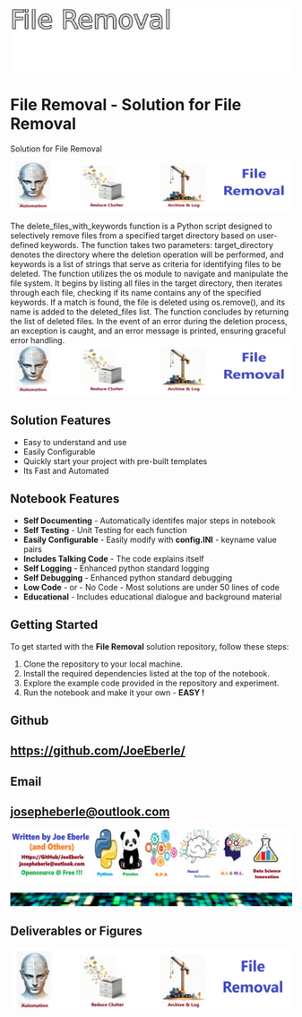 
![Image image_filename](solution_sign.png)

# File Removal - Solution for File Removal
Solution for File Removal

![Image image_filename](code.png)

The delete_files_with_keywords function is a Python script designed to selectively remove files from 
a specified target directory based on user-defined keywords. The function takes two parameters: 
target_directory denotes the directory where the deletion operation will be performed, and keywords 
is a list of strings that serve as criteria for identifying files to be deleted. 
The function utilizes the os module to navigate and manipulate the file system. 
It begins by listing all files in the target directory, then iterates through each file, 
checking if its name contains any of the specified keywords. 
If a match is found, the file is deleted using os.remove(), and its name is added to the deleted_files list. 
The function concludes by returning the list of deleted files. 
In the event of an error during the deletion process, an exception is caught, 
and an error message is printed, ensuring graceful error handling.
![Image image_filename](sample.png)

## Solution Features
- Easy to understand and use  
- Easily Configurable 
- Quickly start your project with pre-built templates
- Its Fast and Automated

## Notebook Features
- **Self Documenting** - Automatically identifes major steps in notebook 
- **Self Testing** - Unit Testing for each function
- **Easily Configurable** - Easily modify with **config.INI** - keyname value pairs
- **Includes Talking Code** - The code explains itself 
- **Self Logging** - Enhanced python standard logging   
- **Self Debugging** - Enhanced python standard debugging
- **Low Code** - or - No Code  - Most solutions are under 50 lines of code
- **Educational** - Includes educational dialogue and background material
    
## Getting Started
To get started with the **File Removal** solution repository, follow these steps:
1. Clone the repository to your local machine.
2. Install the required dependencies listed at the top of the notebook.
3. Explore the example code provided in the repository and experiment.
4. Run the notebook and make it your own - **EASY !**
    

## Github    
## https://github.com/JoeEberle/ 

## Email 
## josepheberle@outlook.com 

    
![Developer](developer.png)

![Brand](brand.png)
    
## Deliverables or Figures
 ![additional_image](file_removal.png)  <br>
    